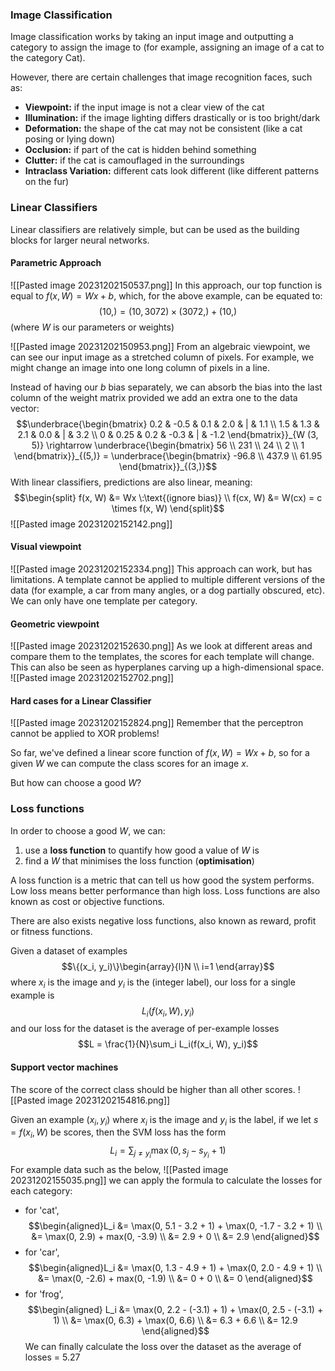 ### Image Classification
Image classification works by taking an input image and outputting a category to assign the image to (for example, assigning an image of a cat to the category Cat).

However, there are certain challenges that image recognition faces, such as:
- **Viewpoint:** if the input image is not a clear view of the cat
- **Illumination:** if the image lighting differs drastically or is too bright/dark
- **Deformation:** the shape of the cat may not be consistent (like a cat posing or lying down)
- **Occlusion:** if part of the cat is hidden behind something
- **Clutter:** if the cat is camouflaged in the surroundings 
- **Intraclass Variation:** different cats look different (like different patterns on the fur)

### Linear Classifiers
Linear classifiers are relatively simple, but can be used as the building blocks for larger neural networks.

#### Parametric Approach
![[Pasted image 20231202150537.png]]
In this approach, our top function is equal to $f(x, W) = Wx + b$, which, for the above example, can be equated to: $$(10,) = (10, 3072) \times (3072,) + (10,)$$ (where $W$ is our parameters or weights)

![[Pasted image 20231202150953.png]]
From an algebraic viewpoint, we can see our input image as a stretched column of pixels. For example, we might change an image into one long column of pixels in a line.

Instead of having our $b$ bias separately, we can absorb the bias into the last column of the weight matrix provided we add an extra one to the data vector: $$\underbrace{\begin{bmatrix} 0.2 & -0.5 & 0.1 & 2.0 & | & 1.1 \\ 1.5 & 1.3 & 2.1 & 0.0 & | & 3.2 \\ 0 & 0.25 & 0.2 & -0.3 & | & -1.2 \end{bmatrix}}_{W (3, 5)} \rightarrow \underbrace{\begin{bmatrix} 56 \\ 231 \\ 24 \\ 2 \\ 1 \end{bmatrix}}_{(5,)} = \underbrace{\begin{bmatrix} -96.8 \\ 437.9 \\ 61.95 \end{bmatrix}}_{(3,)}$$
With linear classifiers, predictions are also linear, meaning: $$\begin{split} f(x, W) &= Wx \:\text{(ignore bias)} \\ f(cx, W) &= W(cx) = c \times f(x, W) \end{split}$$ ![[Pasted image 20231202152142.png]]

#### Visual viewpoint
![[Pasted image 20231202152334.png]]
This approach can work, but has limitations. A template cannot be applied to multiple different versions of the data (for example, a car from many angles, or a dog partially obscured, etc). We can only have one template per category.

#### Geometric viewpoint
![[Pasted image 20231202152630.png]]
As we look at different areas and compare them to the templates, the scores for each template will change. This can also be seen as hyperplanes carving up a high-dimensional space.
![[Pasted image 20231202152702.png]]

#### Hard cases for a Linear Classifier
![[Pasted image 20231202152824.png]]
Remember that the perceptron cannot be applied to XOR problems!

So far, we've defined a linear score function of $f(x, W) = Wx + b$, so for a given $W$ we can compute the class scores for an image $x$.

But how can choose a good $W$?

### Loss functions
In order to choose a good $W$, we can:
1. use a **loss function** to quantify how good a value of $W$ is
2. find a $W$ that minimises the loss function (**optimisation**)

A loss function is a metric that can tell us how good the system performs. Low loss means better performance than high loss. Loss functions are also known as cost or objective functions.

There are also exists negative loss functions, also known as reward, profit or fitness functions.

Given a dataset of examples $$\{(x_i, y_i)\}\begin{array}{l}N \\ i=1 \end{array}$$where $x_i$ is the image and $y_i$ is the (integer label), our loss for a single example is $$L_i(f(x_i, W), y_i)$$and our loss for the dataset is the average of per-example losses $$L = \frac{1}{N}\sum_i L_i(f(x_i, W), y_i)$$
#### Support vector machines
The score of the correct class should be higher than all other scores.
![[Pasted image 20231202154816.png]]

Given an example ($x_i, y_i$) where $x_i$ is the image and $y_i$ is the label, if we let $s = f(x_i, W)$ be scores, then the SVM loss has the form $$L_i = {\sum}_{j \neq y_i}\max(0, s_j - s_{y_i} + 1)$$
For example data such as the below, ![[Pasted image 20231202155035.png]]
we can apply the formula to calculate the losses for each category:
- for 'cat', $$\begin{aligned}L_i &= \max(0, 5.1 - 3.2 + 1) + \max(0, -1.7 - 3.2 + 1) \\ &= \max(0, 2.9) + max(0, -3.9) \\ &= 2.9 + 0 \\ &= 2.9 \end{aligned}$$
- for 'car', $$\begin{aligned}L_i &= \max(0, 1.3 - 4.9 + 1) + \max(0, 2.0 - 4.9 + 1) \\ &= \max(0, -2.6) + max(0, -1.9) \\ &= 0 + 0 \\ &= 0 \end{aligned}$$
- for 'frog', $$\begin{aligned} L_i &= \max(0, 2.2 - (-3.1) + 1) + \max(0, 2.5 - (-3.1) + 1) \\ &= \max(0, 6.3) + \max(0, 6.6) \\ &= 6.3 + 6.6 \\ &= 12.9 \end{aligned}$$
We can finally calculate the loss over the dataset as the average of losses = 5.27

